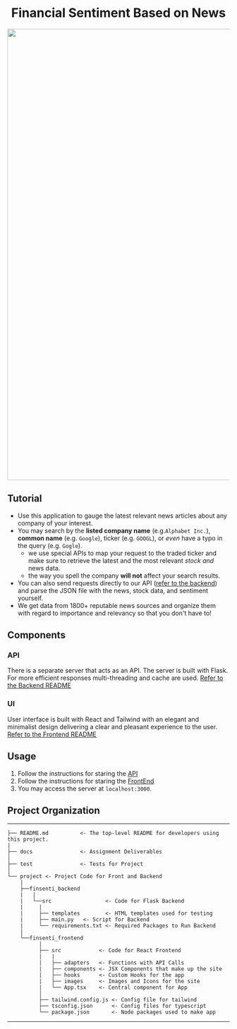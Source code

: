 
<h1 align="center">
  <a>Financial Sentiment Based on News</a>
</h1>

<img src="https://github.com/moon1ock/FinancialSentiment/blob/main/readme_support/demo.gif?raw=true" type="video/mp4" width="1024"/>
  

## Tutorial

- Use this application to gauge the latest relevant news articles about any company of your interest.
- You may search by the **listed company name** (e.g.`Alphabet Inc.`), **common name** (e.g. `Google`), ticker (e.g. `GOOGL`), or _even_ have a typo in the query (e.g. `Gogle`).
    - we use special APIs to map your request to the traded ticker and make sure to retrieve the latest and the most relevant _stock_ _and_ news data.   
    - the way you spell the company **will not** affect your search results.
- You can also send requests directly to our API ([refer to the backend](https://github.com/moon1ock/FinancialSentiment/blob/main/project/finsenti_backend/README.md)) and parse the JSON file with the news, stock data, and sentiment yourself.
- We get data from 1800+ reputable news sources and organize them with regard to importance and relevancy so that you don't have to!

## Components

### API

There is a separate server that acts as an API. The server is built with Flask. For more efficient responses multi-threading and cache are used.
[Refer to the Backend README](https://github.com/moon1ock/FinancialSentiment/blob/main/project/finsenti_backend/README.md)

### UI

User interface is built with React and Tailwind with an elegant and minimalist design delivering a clear and pleasant experience to the user.
[Refer to the Frontend README](https://github.com/moon1ock/FinancialSentiment/blob/main/project/finsenti_frontend/README.md)


## Usage

1. Follow the instructions for staring the [API](https://github.com/moon1ock/FinancialSentiment/blob/main/project/finsenti_backend/README.md)
2. Follow the instructions for staring the [FrontEnd](https://github.com/moon1ock/FinancialSentiment/blob/main/project/finsenti_frontend/README.md)
3. You may access the server at `localhost:3000`.

## Project Organization


------------

    ├── README.md          <- The top-level README for developers using this project.
    |
    ├── docs               <- Assignment Deliverables          
    │
    ├── test               <- Tests for Project           
    │
    └── project <- Project Code for Front and Backend
        |
        ├──finsenti_backend
        |   |
        |   └──src                 <- Code for Flask Backend
        |     |
        |     ├── templates        <- HTML templates used for testing
        |     ├── main.py   <- Script for Backend
        |     └── requirements.txt <- Required Packages to Run Backend
        │
        └──finsenti_frontend     
              |
              ├── src            <- Code for React Frontend
              |   |
              |   ├── adapters   <- Functions with API Calls
              |   ├── components <- JSX Components that make up the site
              |   ├── hooks      <- Custom Hooks for the app
              |   ├── images     <- Images and Icons for the site
              |   └── App.tsx    <- Central component for App
              │
              ├── tailwind.config.js <- Config file for tailwind
              ├── tsconfig.json      <- Config files for typescript
              └── package.json       <- Node packages used to make app
   

--------



